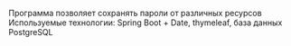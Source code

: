Программа позволяет сохранять пароли от различных ресурсов
Используемые технологии: Spring Boot + Date, thymeleaf, база данных PostgreSQL